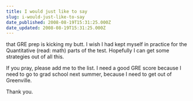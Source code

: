 ```yaml
---
title: I would just like to say
slug: i-would-just-like-to-say
date_published: 2008-08-19T15:31:25.000Z
date_updated: 2008-08-19T15:31:25.000Z
---
```


that GRE prep is kicking my butt. I wish I had kept myself in practice for the Quantitative (read: math) parts of the test. Hopefully I can get some strategies out of all this.

If you pray, please add me to the list. I need a good GRE score because I need to go to grad school next summer, because I need to get out of Greenville.

Thank you.
